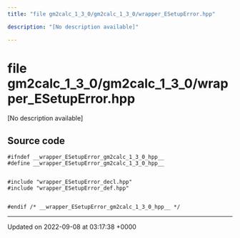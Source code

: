 ```yaml
---
title: "file gm2calc_1_3_0/gm2calc_1_3_0/wrapper_ESetupError.hpp"

description: "[No description available]"

---
```


# file gm2calc_1_3_0/gm2calc_1_3_0/wrapper_ESetupError.hpp

[No description available]




## Source code

```
#ifndef __wrapper_ESetupError_gm2calc_1_3_0_hpp__
#define __wrapper_ESetupError_gm2calc_1_3_0_hpp__


#include "wrapper_ESetupError_decl.hpp"
#include "wrapper_ESetupError_def.hpp"


#endif /* __wrapper_ESetupError_gm2calc_1_3_0_hpp__ */
```


-------------------------------

Updated on 2022-09-08 at 03:17:38 +0000
